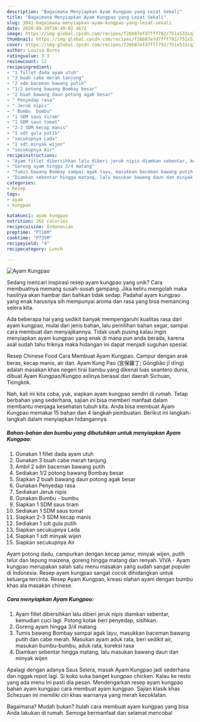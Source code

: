 ```yaml
---
description: "Bagaimana Menyiapkan Ayam Kungpao yang Lezat Sekali"
title: "Bagaimana Menyiapkan Ayam Kungpao yang Lezat Sekali"
slug: 3041-bagaimana-menyiapkan-ayam-kungpao-yang-lezat-sekali
date: 2020-09-28T20:49:02.467Z
image: https://img-global.cpcdn.com/recipes/f26b87efd7fff792/751x532cq70/ayam-kungpao-foto-resep-utama.jpg
thumbnail: https://img-global.cpcdn.com/recipes/f26b87efd7fff792/751x532cq70/ayam-kungpao-foto-resep-utama.jpg
cover: https://img-global.cpcdn.com/recipes/f26b87efd7fff792/751x532cq70/ayam-kungpao-foto-resep-utama.jpg
author: Louisa Burns
ratingvalue: 3.3
reviewcount: 12
recipeingredient:
- "1 fillet dada ayam utuh"
- "3 buah cabe merah tanjung"
- "2 sdm baceman bawang putih"
- "1/2 potong bawang Bombay besar"
- "2 buah bawang daun potong agak besar"
- " Penyedap rasa"
- " Jeruk nipis"
- " Bumbu  bumbu"
- "1 SDM saus tiram"
- "1 SDM saus tomat"
- "2-3 SDM kecap manis"
- "1 sdt gula putih"
- "secukupnya Lada"
- "1 sdt minyak wijen"
- "secukupnya Air"
recipeinstructions:
- "Ayam fillet dibersihkan lalu diberi jeruk nipis diamkan sebentar, kemudian cuci lagi. Potong kotak beri penyedap, sisihkan."
- "Goreng ayam hingga 3/4 matang"
- "Tumis bawang Bombay sampai agak layu, masukkan baceman bawang putih dan cabe merah. Masukan ayam aduk rata, beri sedikit air, masukan bumbu-bumbu, aduk rata, koreksi rasa"
- "Diamkan sebentar hingga matang, lalu masukan bawang daun dan minyak wijen"
categories:
- Resep
tags:
- ayam
- kungpao

katakunci: ayam kungpao 
nutrition: 261 calories
recipecuisine: Indonesian
preptime: "PT16M"
cooktime: "PT35M"
recipeyield: "4"
recipecategory: Lunch

---
```



![Ayam Kungpao](https://img-global.cpcdn.com/recipes/f26b87efd7fff792/751x532cq70/ayam-kungpao-foto-resep-utama.jpg)

Sedang mencari inspirasi resep ayam kungpao yang unik? Cara membuatnya memang susah-susah gampang. Jika keliru mengolah maka hasilnya akan hambar dan bahkan tidak sedap. Padahal ayam kungpao yang enak harusnya sih mempunyai aroma dan rasa yang bisa memancing selera kita.

Ada beberapa hal yang sedikit banyak mempengaruhi kualitas rasa dari ayam kungpao, mulai dari jenis bahan, lalu pemilihan bahan segar, sampai cara membuat dan menyajikannya. Tidak usah pusing kalau ingin menyiapkan ayam kungpao yang enak di mana pun anda berada, karena asal sudah tahu triknya maka hidangan ini dapat menjadi suguhan spesial.

Resep Chinese Food Cara Membuat Ayam Kungpao. Campur dengan arak beras, kecap manis, air dan. Ayam Kung Pao (宮保雞丁; Gōngbǎo jī dīng) adalah masakan khas negeri tirai bambu yang dikenal luas seantero dunia, dibuat Ayam Kungpao/Kungpo aslinya berasal dari daerah Sichuan, Tiongkok.


Nah, kali ini kita coba, yuk, siapkan ayam kungpao sendiri di rumah. Tetap berbahan yang sederhana, sajian ini bisa memberi manfaat dalam membantu menjaga kesehatan tubuh kita. Anda bisa membuat Ayam Kungpao memakai 15 bahan dan 4 langkah pembuatan. Berikut ini langkah-langkah dalam menyiapkan hidangannya.

<!--inarticleads1-->

##### Bahan-bahan dan bumbu yang dibutuhkan untuk menyiapkan Ayam Kungpao:

1. Gunakan 1 fillet dada ayam utuh
1. Gunakan 3 buah cabe merah tanjung
1. Ambil 2 sdm baceman bawang putih
1. Sediakan 1/2 potong bawang Bombay besar
1. Siapkan 2 buah bawang daun potong agak besar
1. Gunakan  Penyedap rasa
1. Sediakan  Jeruk nipis
1. Gunakan  Bumbu - bumbu
1. Siapkan 1 SDM saus tiram
1. Sediakan 1 SDM saus tomat
1. Siapkan 2-3 SDM kecap manis
1. Sediakan 1 sdt gula putih
1. Siapkan secukupnya Lada
1. Siapkan 1 sdt minyak wijen
1. Siapkan secukupnya Air


Ayam potong dadu, campurkan dengan kecap jamur, minyak wijen, putih telur dan tepung maizena, goreng hingga matang dan renyah. VIVA - Ayam kungpao merupakan salah satu menu masakan yang sudah sangat populer di Indonesia. Resep ayam kungpao sangat cocok dihidangkan untuk keluarga tercinta. Resep Ayam Kungpao, kreasi olahan ayam dengan bumbu khas ala masakan chinese. 

<!--inarticleads2-->

##### Cara menyiapkan Ayam Kungpao:

1. Ayam fillet dibersihkan lalu diberi jeruk nipis diamkan sebentar, kemudian cuci lagi. Potong kotak beri penyedap, sisihkan.
1. Goreng ayam hingga 3/4 matang
1. Tumis bawang Bombay sampai agak layu, masukkan baceman bawang putih dan cabe merah. Masukan ayam aduk rata, beri sedikit air, masukan bumbu-bumbu, aduk rata, koreksi rasa
1. Diamkan sebentar hingga matang, lalu masukan bawang daun dan minyak wijen


Apalagi dengan adanya Saus Selera, masak Ayam Kungpao jadi sederhana dan nggak repot lagi. Si koko suka banget kungpao chicken. Kalau ke resto yang ada menu ini pasti dia pesan. Mendengarkan resep ayam kungpao bahan ayam kungpao cara membuat ayam kungpao. Sajian klasik khas Schezuan ini memiliki ciri khas warnanya yang merah kecoklatan. 

Bagaimana? Mudah bukan? Itulah cara membuat ayam kungpao yang bisa Anda lakukan di rumah. Semoga bermanfaat dan selamat mencoba!
